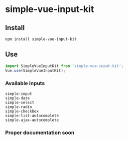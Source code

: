 # simple-vue-input-kit

## Install

```
npm install simple-vue-input-kit
```

## Use

```javascript
import SimpleVueInputKit from 'simple-vue-input-kit';
Vue.use(SimpleVueInputKit);
```

### Available inputs

```
simple-input
simple-date
simple-select
simple-radio
simple-checkbox
simple-list-autocomplete
simple-ajax-autocomplete
```

### Proper documentation soon
